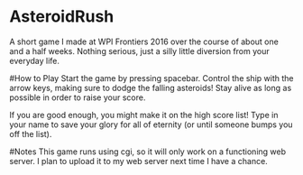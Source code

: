 # AsteroidRush
A short game I made at WPI Frontiers 2016 over the course of about one and a half weeks.  Nothing serious, just a silly little diversion from your everyday life.

#How to Play
Start the game by pressing spacebar. Control the ship with the arrow keys, making sure to dodge the falling asteroids! Stay alive as long as possible in order to raise your score.

If you are good enough, you might make it on the high score list! Type in your name to save your glory for all of eternity (or until someone bumps you off the list).

#Notes
This game runs using cgi, so it will only work on a functioning web server. I plan to upload it to my web server next time I have a chance.
